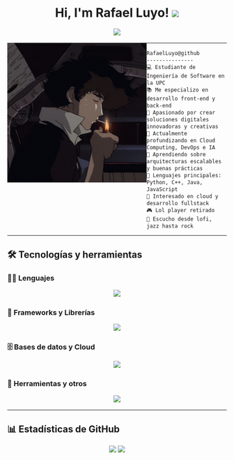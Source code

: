<h1 align="center">
Hi, I'm Rafael Luyo!
  <img src="https://media.giphy.com/media/hvRJCLFzcasrR4ia7z/giphy.gif" width="30"></h1>

<p align="center">
  <a href="https://github.com/DenverCoder1/readme-typing-svg">
    <img src="https://readme-typing-svg.herokuapp.com?lines=Ingeniero+de+Software;Desarrollador+Fullstack;Viva+el+rock&center=true&width=420&height=45&color=000000">
  </a>
</p>


<img align="left" src="imgs/tenor.gif"  width= 320 />
<hr>


```
RafaelLuyo@github
---------------
💻 Estudiante de Ingeniería de Software en la UPC
📚 Me especializo en desarrollo front-end y back-end
📝 Apasionado por crear soluciones digitales innovadoras y creativas
🔭 Actualmente profundizando en Cloud Computing, DevOps e IA
🌱 Aprendiendo sobre arquitecturas escalables y buenas prácticas 
🌟 Lenguajes principales: Python, C++, Java, JavaScript
🚩 Interesado en cloud y desarrollo fullstack
🎮 Lol player retirado
🎵 Escucho desde lofi, jazz hasta rock
```
<hr>

## 🛠️ Tecnologías y herramientas

### 👨‍💻 Lenguajes
<p align="center">
  <img src="https://skillicons.dev/icons?i=cpp,cs,py,java,js,html,css&perline=10" />
</p>

### 🧰 Frameworks y Librerías
<p align="center">
  <img src="https://skillicons.dev/icons?i=angular,vue,spring,dotnet,flutter,androidstudio&perline=10" />
</p>

### 🗄️ Bases de datos y Cloud
<p align="center">
  <img src="https://skillicons.dev/icons?i=sqlserver,mysql,firebase,aws&perline=10" />
</p>

### 🔧 Herramientas y otros
<p align="center">
  <img src="https://skillicons.dev/icons?i=git,docker,figma,vscode,linux&perline=10" />
</p>

---

## 📊 Estadísticas de GitHub

<p align="center">
  <img src="https://github-readme-stats.vercel.app/api?username=RafaelLuyo&show_icons=true&theme=tokyonight&hide_border=true&locale=es" />
  <img src="https://github-readme-streak-stats.herokuapp.com/?user=RafaelLuyo&theme=material-palenight" />
</p>
